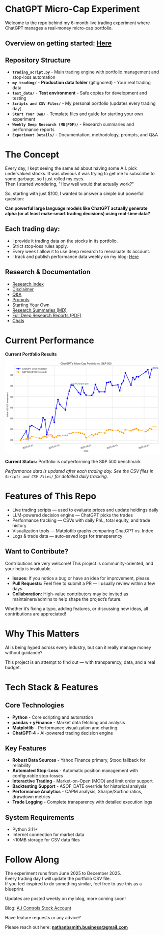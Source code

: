 # ChatGPT Micro-Cap Experiment
Welcome to the repo behind my 6-month live trading experiment where ChatGPT manages a real-money micro-cap portfolio.

## Overview on getting started: [Here](https://github.com/LuckyOne7777/ChatGPT-Micro-Cap-Experiment/blob/main/Start%20Your%20Own/README.md)
   
## Repository Structure

- **`trading_script.py`** - Main trading engine with portfolio management and stop-loss automation
- **`my trading/`** - **Production data folder** (gitignored) - Your real trading data
- **`test_data/`** - **Test environment** - Safe copies for development and testing
- **`Scripts and CSV Files/`** - My personal portfolio (updates every trading day)
- **`Start Your Own/`** - Template files and guide for starting your own experiment  
- **`Weekly Deep Research (MD|PDF)/`** - Research summaries and performance reports
- **`Experiment Details/`** - Documentation, methodology, prompts, and Q&A

# The Concept
Every day, I kept seeing the same ad about having some A.I. pick undervalued stocks. It was obvious it was trying to get me to subscribe to some garbage, so I just rolled my eyes.  
Then I started wondering, "How well would that actually work?"

So, starting with just $100, I wanted to answer a simple but powerful question:

**Can powerful large language models like ChatGPT actually generate alpha (or at least make smart trading decisions) using real-time data?**

## Each trading day:

- I provide it trading data on the stocks in its portfolio.  
- Strict stop-loss rules apply.  
- Every week I allow it to use deep research to reevaluate its account.  
- I track and publish performance data weekly on my blog: [Here](https://nathanbsmith729.substack.com)

## Research & Documentation

- [Research Index](https://github.com/LuckyOne7777/ChatGPT-Micro-Cap-Experiment/blob/main/Experiment%20Details/Deep%20Research%20Index.md)  
- [Disclaimer](https://github.com/LuckyOne7777/ChatGPT-Micro-Cap-Experiment/blob/main/Experiment%20Details/Disclaimer.md)  
- [Q&A](https://github.com/LuckyOne7777/ChatGPT-Micro-Cap-Experiment/blob/main/Experiment%20Details/Q%26A.md)  
- [Prompts](https://github.com/LuckyOne7777/ChatGPT-Micro-Cap-Experiment/blob/main/Experiment%20Details/Prompts.md)  
- [Starting Your Own](https://github.com/LuckyOne7777/ChatGPT-Micro-Cap-Experiment/blob/main/Start%20Your%20Own/README.md)  
- [Research Summaries (MD)](https://github.com/LuckyOne7777/ChatGPT-Micro-Cap-Experiment/tree/main/Weekly%20Deep%20Research%20(MD))  
- [Full Deep Research Reports (PDF)](https://github.com/LuckyOne7777/ChatGPT-Micro-Cap-Experiment/tree/main/Weekly%20Deep%20Research%20(PDF))
- [Chats](https://github.com/LuckyOne7777/ChatGPT-Micro-Cap-Experiment/blob/main/Experiment%20Details/Chats.md)
# Current Performance

<!-- To update performance chart: 
     1. Replace the image file with updated results
     2. Update the dates and description below
     3. Update the "Last Updated" date -->

**Current Portfolio Results**

![Latest Performance Results](Results.png)

**Current Status:** Portfolio is outperforming the S&P 500 benchmark

*Performance data is updated after each trading day. See the CSV files in `Scripts and CSV Files/` for detailed daily tracking.*

# Features of This Repo
- Live trading scripts — used to evaluate prices and update holdings daily  
- LLM-powered decision engine — ChatGPT picks the trades  
- Performance tracking — CSVs with daily PnL, total equity, and trade history  
- Visualization tools — Matplotlib graphs comparing ChatGPT vs. Index  
- Logs & trade data — auto-saved logs for transparency  

## Want to Contribute?

Contributions are very welcome! This project is community-oriented, and your help is invaluable.  

- **Issues:** If you notice a bug or have an idea for improvement, please.  
- **Pull Requests:** Feel free to submit a PR — I usually review within a few days.  
- **Collaboration:** High-value contributors may be invited as maintainers/admins to help shape the project’s future.  

Whether it’s fixing a typo, adding features, or discussing new ideas, all contributions are appreciated!


# Why This Matters
AI is being hyped across every industry, but can it really manage money without guidance?

This project is an attempt to find out — with transparency, data, and a real budget.

# Tech Stack & Features

## Core Technologies
- **Python** - Core scripting and automation
- **pandas + yFinance** - Market data fetching and analysis
- **Matplotlib** - Performance visualization and charting
- **ChatGPT-4** - AI-powered trading decision engine

## Key Features
- **Robust Data Sources** - Yahoo Finance primary, Stooq fallback for reliability
- **Automated Stop-Loss** - Automatic position management with configurable stop-losses
- **Interactive Trading** - Market-on-Open (MOO) and limit order support
- **Backtesting Support** - ASOF_DATE override for historical analysis
- **Performance Analytics** - CAPM analysis, Sharpe/Sortino ratios, drawdown metrics
- **Trade Logging** - Complete transparency with detailed execution logs

## System Requirements
- Python  3.11+
- Internet connection for market data
- ~10MB storage for CSV data files

# Follow Along
The experiment runs from June 2025 to December 2025.  
Every trading day I will update the portfolio CSV file.  
If you feel inspired to do something similar, feel free to use this as a blueprint.

Updates are posted weekly on my blog, more coming soon!

Blog: [A.I Controls Stock Account](https://nathanbsmith729.substack.com)

Have feature requests or any advice?  

Please reach out here: **nathanbsmith.business@gmail.com**
